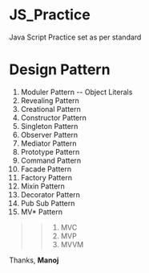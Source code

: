 # JS_Practice
Java Script Practice set as per standard

# Design Pattern
1. Moduler Pattern -- Object Literals
2. Revealing Pattern
3. Creational Pattern
4. Constructor Pattern
5. Singleton Pattern
6. Observer Pattern
7. Mediator Pattern
8. Prototype Pattern
9. Command Pattern
10. Facade Pattern 
11. Factory Pattern
12. Mixin Pattern
13. Decorator Pattern
14. Pub Sub Pattern
15. MV* Pattern
>>1. MVC
>>2. MVP
>>3. MVVM


Thanks, 
<b>Manoj</b>


